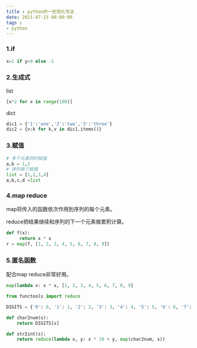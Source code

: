 ```yaml
---
title : python的一些简化写法
date: 2021-07-15 08:00:00
tags :
- python
---
```


### 1.if 

```python
x=1 if y>0 else -1
```

### 2.生成式

list

```python
[x*2 for x in range(100)]
```

dict

```python
dic1 = {'1':'one','2':'two','3':'three'} 
dic2 = {v:k for k,v in dic1.items()}
```

### 3.赋值

```python
# 多个元素同时赋值
a,b = 1,2
# 序列挨个赋值
list = [1,2,3,4]
a,b,c,d =list 
```

### 4.map reduce

map将传入的函数依次作用到序列的每个元素。

reduce把结果继续和序列的下一个元素做累积计算。

```python
def f(x):
     return x * x
r = map(f, [1, 2, 3, 4, 5, 6, 7, 8, 9])
```

### 5.匿名函数

配合map reduce非常好用。

```python
map(lambda x: x * x, [1, 2, 3, 4, 5, 6, 7, 8, 9]
```

```python
from functools import reduce

DIGITS = {'0': 0, '1': 1, '2': 2, '3': 3, '4': 4, '5': 5, '6': 6, '7': 7, '8': 8, '9': 9}

def char2num(s):
    return DIGITS[s]

def str2int(s):
    return reduce(lambda x, y: x * 10 + y, map(char2num, s))
```
